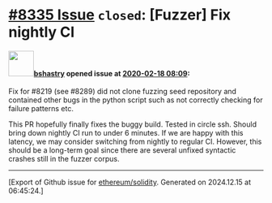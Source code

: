 # [\#8335 Issue](https://github.com/ethereum/solidity/issues/8335) `closed`: [Fuzzer] Fix nightly CI

#### <img src="https://avatars.githubusercontent.com/u/2388185?v=4" width="50">[bshastry](https://github.com/bshastry) opened issue at [2020-02-18 08:09](https://github.com/ethereum/solidity/issues/8335):

Fix for #8219 (see #8289) did not clone fuzzing seed repository and contained other bugs in the python script such as not correctly checking for failure patterns etc.

This PR hopefully finally fixes the buggy build. Tested in circle ssh. Should bring down nightly CI run to under 6 minutes. If we are happy with this latency, we may consider switching from nightly to regular CI. However, this should be a long-term goal since there are several unfixed syntactic crashes still in the fuzzer corpus.




-------------------------------------------------------------------------------



[Export of Github issue for [ethereum/solidity](https://github.com/ethereum/solidity). Generated on 2024.12.15 at 06:45:24.]
